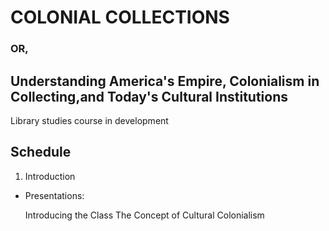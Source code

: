 # COLONIAL COLLECTIONS
### OR,
## Understanding America's Empire, Colonialism in Collecting,and Today's Cultural Institutions

Library studies course in development

## Schedule
 1. Introduction
  - Presentations:

    Introducing the Class
    The Concept of Cultural Colonialism

